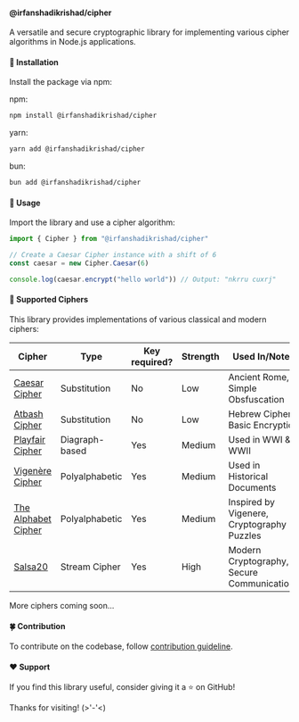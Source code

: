 #### @irfanshadikrishad/cipher

A versatile and secure cryptographic library for implementing various cipher algorithms in Node.js applications.

#### 🚀 Installation

Install the package via npm:

npm:

```bash
npm install @irfanshadikrishad/cipher
```

yarn:

```bash
yarn add @irfanshadikrishad/cipher
```

bun:

```bash
bun add @irfanshadikrishad/cipher
```

#### 📖 Usage

Import the library and use a cipher algorithm:

```ts
import { Cipher } from "@irfanshadikrishad/cipher"

// Create a Caesar Cipher instance with a shift of 6
const caesar = new Cipher.Caesar(6)

console.log(caesar.encrypt("hello world")) // Output: "nkrru cuxrj"
```

#### 🔐 Supported Ciphers

This library provides implementations of various classical and modern ciphers:

| Cipher                                              | Type           | Key required? | Strength | Used In/Notes                              |
| --------------------------------------------------- | -------------- | ------------- | -------- | ------------------------------------------ |
| [Caesar Cipher](/docs/en/ciphers/CAESAR.md)         | Substitution   | No            | Low      | Ancient Rome, Simple Obsfuscation          |
| [Atbash Cipher](/docs/en/ciphers/ATBASH.md)         | Substitution   | No            | Low      | Hebrew Cipher, Basic Encryption            |
| [Playfair Cipher](/docs/en/ciphers/PLAYFAIR.md)     | Diagraph-based | Yes           | Medium   | Used in WWI & WWII                         |
| [Vigenère Cipher](/docs/en/ciphers/VIGENERE.md)     | Polyalphabetic | Yes           | Medium   | Used in Historical Documents               |
| [The Alphabet Cipher](/docs/en/ciphers/ALPHABET.md) | Polyalphabetic | Yes           | Medium   | Inspired by Vigenere, Cryptography Puzzles |
| [Salsa20](/docs/en/ciphers/SALSA20.md)              | Stream Cipher  | Yes           | High     | Modern Cryptography, Secure Communications |

More ciphers coming soon...

#### 🍀 Contribution

To contribute on the codebase, follow [contribution guideline](/docs/en/CONTRIBUTING.md).

#### ❤️ Support

If you find this library useful, consider giving it a ⭐ on GitHub!

Thanks for visiting! (>'-'<)
